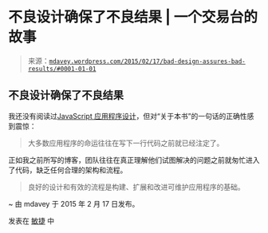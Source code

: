 <!--yml

category: 未分类

date: 2024-05-18 05:43:53

-->

# 不良设计确保了不良结果 | 一个交易台的故事

> 来源：[`mdavey.wordpress.com/2015/02/17/bad-design-assures-bad-results/#0001-01-01`](https://mdavey.wordpress.com/2015/02/17/bad-design-assures-bad-results/#0001-01-01)

## 不良设计确保了不良结果

我还没有阅读过[JavaScript 应用程序设计](http://www.manning.com/bevacqua/)，但对“关于本书”的一句话的正确性感到震惊：

> 大多数应用程序的命运往往在写下一行代码之前就已经注定了。

正如我之前所写的博客，团队往往在真正理解他们试图解决的问题之前就匆忙进入了代码，缺乏任何合理的架构和流程。

> 良好的设计和有效的流程是构建、扩展和改进可维护应用程序的基础。

~ 由 mdavey 于 2015 年 2 月 17 日发布。

发表在 [敏捷](https://mdavey.wordpress.com/category/agile/) 中
